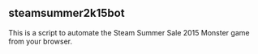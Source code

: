 steamsummer2k15bot
---------------------
This is a script to automate the Steam Summer Sale 2015 Monster game from your browser.
